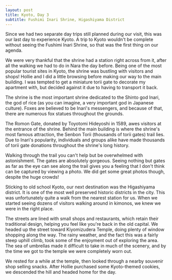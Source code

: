 ```yaml
---
layout: post
title: Kyoto, Day 3
subtitle: Fushimi Inari Shrine, Higashiyama District
---
```


Since we had two separate day trips still planned during our visit, this was our last day to experience Kyoto. A trip to Kyoto wouldn't be complete without seeing the Fushimi Inari Shrine, so that was the first thing on our agenda.

We were very thankful that the shrine had a station right across from it, after all the walking we had to do in Nara the day before. Being one of the most popular tourist sites in Kyoto, the shrine was bustling with visitors and shops! Hollie and I did a little browsing before making our way to the main building. I was tempted to get a miniature torii gate to decorate my apartment with, but decided against it due to having to transport it back.

The shrine is the most important shrine dedicated to the Shinto god Inari, the god of rice (as you can imagine, a very important god in Japanese culture). Foxes are believed to be Inari's messengers, and because of that, there are numerous fox statues throughout the grounds.

The Romon Gate, donated by Toyotomi Hideyoshi in 1589, awes visitors at the entrance of the shrine. Behind the main building is where the shrine's most famous attraction, the Senbon Torii (thousands of torii gates) trail lies. Due to Inari's popularity, individuals and groups alike have made thousands of torii gate donations throughout the shrine's long history.

Walking through the trail you can't help but be overwhelmed with astonishment. The gates are absolutely gorgeous. Seeing nothing but gates as far as the eye can see along the trail gives you a feeling that I don't think can be captured by viewing a photo. We did get some great photos though, despite the huge crowds!

Sticking to old school Kyoto, our next destination was the Higashiyama district. It is one of the most well preserved historic districts in the city. This was unfortunately quite a walk from the nearest station for us. When we started seeing dozens of visitors walking around in kimonos, we knew we were in the right place.

The streets are lined with small shops and restaurants, which retain their traditional design, helping you feel like you're back in the old capital. We headed up the street toward Kiyomizudera Temple, doing plenty of window shopping along the way. The rainy weather, and the fact this was a fairly steep uphill climb, took some of the enjoyment out of exploring the area. The sea of umbrellas made it difficult to take in much of the scenery, and by the time we got to the temple we were completely worn out.

We rested for a while at the temple, then looked through a nearby souvenir shop selling snacks. After Hollie purchased some Kyoto-themed cookies, we descended the hill and headed home for the day.





